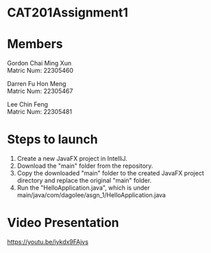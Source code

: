 # CAT201Assignment1

# Members

Gordon Chai Ming Xun <br>
Matric Num: 22305460

Darren Fu Hon Meng <br>
Matric Num: 22305467

Lee Chin Feng <br>
Matric Num: 22305481

# Steps to launch
1. Create a new JavaFX project in IntelliJ.
2. Download the "main" folder from the repository.
3. Copy the downloaded "main" folder to the created JavaFX project directory and replace the original "main" folder.
4. Run the "HelloApplication.java", which is under main/java/com/dagolee/asgn_1/HelloApplication.java 

# Video Presentation
https://youtu.be/iykdx9FAjvs
